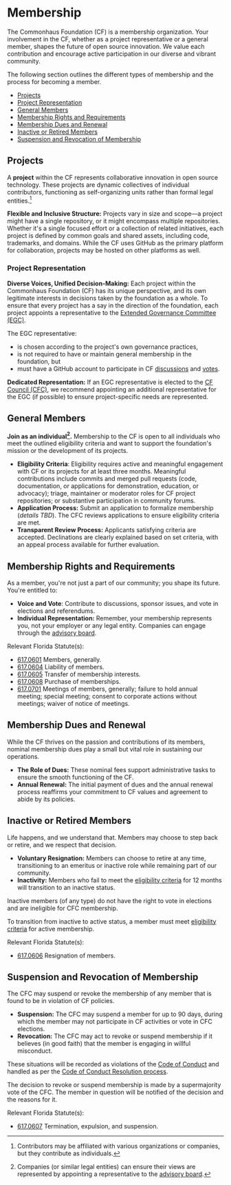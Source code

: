 # Membership

The Commonhaus Foundation (CF) is a membership organization. Your involvement in the CF, whether as a project representative or a general member, shapes the future of open source innovation. We value each contribution and encourage active participation in our diverse and vibrant community.

The following section outlines the different types of membership and the process for becoming a member.

- [Projects](#projects)
- [Project Representation](#project-representation)
- [General Members](#general-members)
- [Membership Rights and Requirements](#membership-rights-and-requirements)
- [Membership Dues and Renewal](#membership-dues-and-renewal)
- [Inactive or Retired Members](#inactive-or-retired-members)
- [Suspension and Revocation of Membership](#suspension-and-revocation-of-membership)

## Projects

A **project** within the CF represents collaborative innovation in open source technology. These projects are dynamic collectives of individual contributors, functioning as self-organizing units rather than formal legal entities.[^1]

**Flexible and Inclusive Structure:** Projects vary in size and scope&mdash;a project might have a single repository, or it might encompass multiple repositories.
Whether it's a single focused effort or a collection of related initiatives, each project is defined by common goals and shared assets, including code, trademarks, and domains.
While the CF uses GitHub as the primary platform for collaboration, projects may be hosted on other platforms as well.

[^1]: Contributors may be affiliated with various organizations or companies, but they contribute as individuals.

### Project Representation

**Diverse Voices, Unified Decision-Making:** Each project within the Commonhaus Foundation (CF) has its unique perspective, and its own legitimate interests in decisions taken by the foundation as a whole.
To ensure that every project has a say in the direction of the foundation, each project appoints a representative to the [Extended Governance Committee (EGC)][egc].

The EGC representative:

- is chosen according to the project's own governance practices,
- is not required to have or maintain general membership in the foundation, but
- must have a GitHub account to participate in CF [discussions][discussions] and [votes][voting].

**Dedicated Representation:** If an EGC representative is elected to the [CF Council (CFC)][cfc], we recommend appointing an additional representative for the EGC (if possible) to ensure project-specific needs are represented.

## General Members

**Join as an individual[^3].** Membership to the CF is open to all individuals who meet the outlined eligibility criteria and want to support the foundation's mission or the development of its projects.

- **Eligibility Criteria**: Eligibility requires active and meaningful engagement with CF or its projects for at least three months.
    Meaningful contributions include commits and merged pull requests (code, documentation, or applications for demonstration, education, or advocacy); triage, maintainer or moderator roles for CF project repositories; or substantive participation in community forums.
- **Application Process:** Submit an application to formalize membership (*details TBD*).
    The CFC reviews applications to ensure eligibility criteria are met.
- **Transparent Review Process:** Applicants satisfying criteria are accepted.
    Declinations are clearly explained based on set criteria, with an appeal process available for further evaluation.

[^3]: Companies (or similar legal entities) can ensure their views are represented by appointing a representative to the [advisory board][].

## Membership Rights and Requirements

As a member, you're not just a part of our community; you shape its future. You're entitled to:

- **Voice and Vote**: Contribute to discussions, sponsor issues, and vote in elections and referendums.
- **Individual Representation:** Remember, your membership represents you, not your employer or any legal entity.
    Companies can engage through the [advisory board][].

Relevant Florida Statute(s):

- [617.0601](http://www.leg.state.fl.us/Statutes/index.cfm?App_mode=Display_Statute&Search_String=&URL=0600-0699/0617/Sections/0617.0601.html) Members, generally.
- [617.0604](http://www.leg.state.fl.us/Statutes/index.cfm?App_mode=Display_Statute&Search_String=&URL=0600-0699/0617/Sections/0617.0604.html) Liability of members.
- [617.0605](http://www.leg.state.fl.us/Statutes/index.cfm?App_mode=Display_Statute&Search_String=&URL=0600-0699/0617/Sections/0617.0605.html) Transfer of membership interests.
- [617.0608](http://www.leg.state.fl.us/Statutes/index.cfm?App_mode=Display_Statute&Search_String=&URL=0600-0699/0617/Sections/0617.0608.html) Purchase of memberships.
- [617.0701](http://www.leg.state.fl.us/Statutes/index.cfm?App_mode=Display_Statute&Search_String=&URL=0600-0699/0617/Sections/0617.0701.html) Meetings of members, generally; failure to hold annual meeting; special meeting; consent to corporate actions without meetings; waiver of notice of meetings.

## Membership Dues and Renewal

While the CF thrives on the passion and contributions of its members, nominal membership dues play a small but vital role in sustaining our operations.

- **The Role of Dues:** These nominal fees support administrative tasks to ensure the smooth functioning of the CF.
- **Annual Renewal:** The initial payment of dues and the annual renewal process reaffirms your commitment to CF values and agreement to abide by its policies.

## Inactive or Retired Members

Life happens, and we understand that. Members may choose to step back or retire, and we respect that decision.

- **Voluntary Resignation:** Members can choose to retire at any time, transitioning to an emeritus or inactive role while remaining part of our community.
- **Inactivity:** Members who fail to meet the [eligibility criteria](#general-members) for 12 months will transition to an inactive status.

Inactive members (of any type) do not have the right to vote in elections and are ineligible for CFC membership.

To transition from inactive to active status, a member must meet [eligibility criteria](#general-members) for active membership.

Relevant Florida Statute(s):

- [617.0606](http://www.leg.state.fl.us/Statutes/index.cfm?App_mode=Display_Statute&Search_String=&URL=0600-0699/0617/Sections/0617.0606.html) Resignation of members.

## Suspension and Revocation of Membership

The CFC may suspend or revoke the membership of any member that is found to be in violation of CF policies.

- **Suspension:** The CFC may suspend a member for up to 90 days, during which the member may not participate in CF activities or vote in CFC elections.
- **Revocation:** The CFC may act to revoke or suspend membership if it believes (in good faith) that the member is engaging in willful misconduct.

These situations will be recorded as violations of the [Code of Conduct][coc] and handled as per the [Code of Conduct Resolution process][coc-reports].

The decision to revoke or suspend membership is made by a supermajority vote of the CFC. The member in question will be notified of the decision and the reasons for it.

Relevant Florida Statute(s):

- [617.0607](http://www.leg.state.fl.us/Statutes/index.cfm?App_mode=Display_Statute&Search_String=&URL=0600-0699/0617/Sections/0617.0607.html) Termination, expulsion, and suspension.

[advisory board]: ./5-cf-advisory-board.md
[cfc]: ./4-cf-council.md
[egc]: ./4-cf-council.md#extended-governance-committee-egc
[coc]: ../policies/code-of-conduct.md
[coc-reports]: ../policies/code-of-conduct.md#handling-reports-and-escalations
[discussions]: ./6-decision-making.md
[voting]: ./4-cf-council.md#voting
